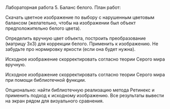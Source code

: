 Лабораторная работа 5. Баланс белого.
План работ:

Скачать цветное изображение по выбору с нарушенным цветовым балансом (желательно, чтобы на изображении был объект предположительно белого цвета).


Определить вручную цвет объекта, построить преобразование (матрицу 3х3) для коррекции белого. Применить к изображению. Не забудьте про нормировку яркости (если она будет нужна).


Исходное изображение скорректировать согласно теории Серого мира вручную.


Исходное изображение скорректировать согласно теории Серого мира при помощи библиотечной функции.


Опционально: найти библиотечную реализацию метода Ретинекс и применить подход к исходному изображению.
Все результаты вывести на экран рядом для визуального сравнения.

